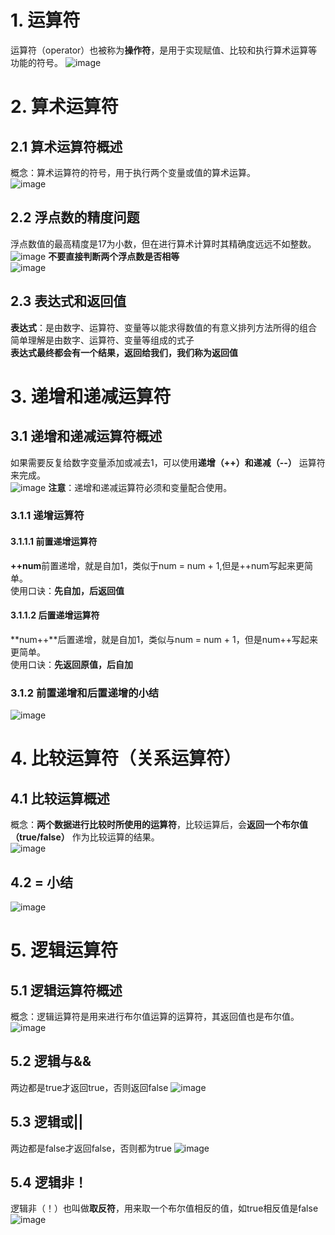 # 1. 运算符
运算符（operator）也被称为**操作符**，是用于实现赋值、比较和执行算术运算等功能的符号。
![image](https://github.com/Happy-jianghui/Frontend-Learning/assets/98568967/73b46b07-d5ed-4ec6-b1f9-ae37b4d91095)



# 2. 算术运算符
## 2.1 算术运算符概述
概念：算术运算符的符号，用于执行两个变量或值的算术运算。  
![image](https://github.com/Happy-jianghui/Frontend-Learning/assets/98568967/a8a77256-dbef-4d53-bf87-503c5f76aa49)

## 2.2 浮点数的精度问题
浮点数值的最高精度是17为小数，但在进行算术计算时其精确度远远不如整数。  
![image](https://github.com/Happy-jianghui/Frontend-Learning/assets/98568967/0dbc5eb8-795d-42d1-a505-01d451b0232b)
**不要直接判断两个浮点数是否相等**  
![image](https://github.com/Happy-jianghui/Frontend-Learning/assets/98568967/f75a84f2-7cb5-4846-98bf-6ebe3ceb0fc8)

## 2.3 表达式和返回值
**表达式**：是由数字、运算符、变量等以能求得数值的有意义排列方法所得的组合  
简单理解是由数字、运算符、变量等组成的式子  
**表达式最终都会有一个结果，返回给我们，我们称为返回值**

# 3. 递增和递减运算符
## 3.1 递增和递减运算符概述
如果需要反复给数字变量添加或减去1，可以使用**递增（++）和递减（--）** 运算符来完成。  
![image](https://github.com/Happy-jianghui/Frontend-Learning/assets/98568967/088ccf33-5dba-4501-8ae3-40883d45cc16)
**注意**：递增和递减运算符必须和变量配合使用。  
### 3.1.1 递增运算符
#### 3.1.1.1 前置递增运算符
**++num**前置递增，就是自加1，类似于num = num + 1,但是++num写起来更简单。  
使用口诀：**先自加，后返回值**

#### 3.1.1.2 后置递增运算符
**num++**后置递增，就是自加1，类似与num = num + 1，但是num++写起来更简单。  
使用口诀：**先返回原值，后自加**

### 3.1.2 前置递增和后置递增的小结
![image](https://github.com/Happy-jianghui/Frontend-Learning/assets/98568967/657703ef-56e0-497c-a6f2-b5e450d59698)

# 4. 比较运算符（关系运算符）
## 4.1 比较运算概述
概念：**两个数据进行比较时所使用的运算符**，比较运算后，会**返回一个布尔值（true/false）** 作为比较运算的结果。  
![image](https://github.com/Happy-jianghui/Frontend-Learning/assets/98568967/fb12a55a-8047-4fe2-8737-be58886dd065)

## 4.2 = 小结
![image](https://github.com/Happy-jianghui/Frontend-Learning/assets/98568967/88ee9383-3dde-48ee-85da-08632213e99f)


# 5. 逻辑运算符
## 5.1 逻辑运算符概述
概念：逻辑运算符是用来进行布尔值运算的运算符，其返回值也是布尔值。  
![image](https://github.com/Happy-jianghui/Frontend-Learning/assets/98568967/ac8395de-9c46-437a-bc8e-ca41f8f4e4d7)

## 5.2 逻辑与&&
两边都是true才返回true，否则返回false
![image](https://github.com/Happy-jianghui/Frontend-Learning/assets/98568967/1923f732-019f-4598-90de-37b94c02188f)

## 5.3 逻辑或||
两边都是false才返回false，否则都为true
![image](https://github.com/Happy-jianghui/Frontend-Learning/assets/98568967/e2288959-9d72-43ec-8afd-9a2ffd492156)

## 5.4 逻辑非！
逻辑非（！）也叫做**取反符**，用来取一个布尔值相反的值，如true相反值是false
![image](https://github.com/Happy-jianghui/Frontend-Learning/assets/98568967/ae63ac3b-d186-495e-a2c0-86b028c34435)



































